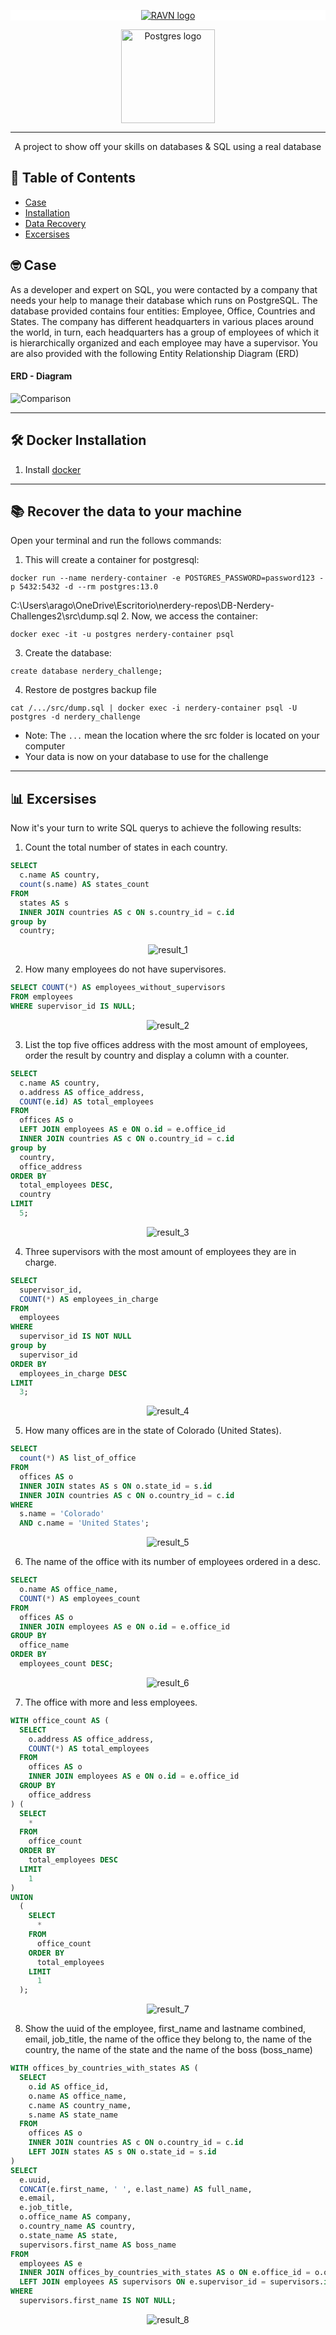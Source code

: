 <p align="center" style="background-color:white">
 <a href="https://www.ravn.co/" rel="noopener">
 <img src="https://www.ravn.co/img/logo-ravn.png" alt="RAVN logo"></a>
</p>
<p align="center">
 <a href="https://www.postgresql.org/" rel="noopener">
 <img src="https://www.postgresql.org/media/img/about/press/elephant.png" alt="Postgres logo" width="150px"></a>
</p>

---

<p align="center">A project to show off your skills on databases & SQL using a real database</p>

## 📝 Table of Contents

- [Case](#case)
- [Installation](#installation)
- [Data Recovery](#data_recovery)
- [Excersises](#excersises)

## 🤓 Case <a name = "case"></a>

As a developer and expert on SQL, you were contacted by a company that needs your help to manage their database which runs on PostgreSQL. The database provided contains four entities: Employee, Office, Countries and States. The company has different headquarters in various places around the world, in turn, each headquarters has a group of employees of which it is hierarchically organized and each employee may have a supervisor. You are also provided with the following Entity Relationship Diagram (ERD)

#### ERD - Diagram <br>

![Comparison](src/ERD.png) <br>

---

## 🛠️ Docker Installation <a name = "installation"></a>

1. Install [docker](https://docs.docker.com/engine/install/)

---

## 📚 Recover the data to your machine <a name = "data_recovery"></a>

Open your terminal and run the follows commands:

1. This will create a container for postgresql:

```
docker run --name nerdery-container -e POSTGRES_PASSWORD=password123 -p 5432:5432 -d --rm postgres:13.0
```
C:\Users\arago\OneDrive\Escritorio\nerdery-repos\DB-Nerdery-Challenges2\src\dump.sql
2. Now, we access the container:

```
docker exec -it -u postgres nerdery-container psql
```

3. Create the database:

```
create database nerdery_challenge;
```

4. Restore de postgres backup file

```
cat /.../src/dump.sql | docker exec -i nerdery-container psql -U postgres -d nerdery_challenge
```

- Note: The `...` mean the location where the src folder is located on your computer
- Your data is now on your database to use for the challenge

---

## 📊 Excersises <a name = "excersises"></a>

Now it's your turn to write SQL querys to achieve the following results:

1. Count the total number of states in each country.

```sql
SELECT
  c.name AS country,
  count(s.name) AS states_count
FROM
  states AS s
  INNER JOIN countries AS c ON s.country_id = c.id
group by
  country;
```

<p align="center">
 <img src="src/results/result1.png" alt="result_1"/>
</p>

2. How many employees do not have supervisores.

```sql
SELECT COUNT(*) AS employees_without_supervisors
FROM employees
WHERE supervisor_id IS NULL;
```

<p align="center">
 <img src="src/results/result2.png" alt="result_2"/>
</p>

3. List the top five offices address with the most amount of employees, order the result by country and display a column with a counter.

```SQL
SELECT 
  c.name AS country, 
  o.address AS office_address, 
  COUNT(e.id) AS total_employees 
FROM 
  offices AS o 
  LEFT JOIN employees AS e ON o.id = e.office_id 
  INNER JOIN countries AS c ON o.country_id = c.id 
group by 
  country, 
  office_address
ORDER BY 
  total_employees DESC, 
  country
LIMIT 
  5;

```

<p align="center">
 <img src="src/results/result3.png" alt="result_3"/>
</p>

4. Three supervisors with the most amount of employees they are in charge.

```sql
SELECT 
  supervisor_id, 
  COUNT(*) AS employees_in_charge 
FROM 
  employees 
WHERE 
  supervisor_id IS NOT NULL 
group by 
  supervisor_id 
ORDER BY 
  employees_in_charge DESC 
LIMIT 
  3;

```

<p align="center">
 <img src="src/results/result4.png" alt="result_4"/>
</p>

5. How many offices are in the state of Colorado (United States).

```sql
SELECT 
  count(*) AS list_of_office 
FROM 
  offices AS o 
  INNER JOIN states AS s ON o.state_id = s.id 
  INNER JOIN countries AS c ON o.country_id = c.id 
WHERE 
  s.name = 'Colorado' 
  AND c.name = 'United States';
```

<p align="center">
 <img src="src/results/result5.png" alt="result_5"/>
</p>

6. The name of the office with its number of employees ordered in a desc.

```SQL
SELECT
  o.name AS office_name,
  COUNT(*) AS employees_count
FROM
  offices AS o
  INNER JOIN employees AS e ON o.id = e.office_id
GROUP BY
  office_name
ORDER BY
  employees_count DESC;

```

<p align="center">
 <img src="src/results/result6.png" alt="result_6"/>
</p>

7. The office with more and less employees.

```sql
WITH office_count AS (
  SELECT 
    o.address AS office_address,
    COUNT(*) AS total_employees
  FROM
    offices AS o
    INNER JOIN employees AS e ON o.id = e.office_id
  GROUP BY
    office_address
) (
  SELECT
    *
  FROM 
    office_count 
  ORDER BY 
    total_employees DESC
  LIMIT 
    1
) 
UNION 
  (
    SELECT 
      * 
    FROM 
      office_count 
    ORDER BY 
      total_employees
    LIMIT 
      1
  );
```

<p align="center">
 <img src="src/results/result7.png" alt="result_7"/>
</p>

8. Show the uuid of the employee, first_name and lastname combined, email, job_title, the name of the office they belong to, the name of the country, the name of the state and the name of the boss (boss_name)

```sql
WITH offices_by_countries_with_states AS (
  SELECT 
    o.id AS office_id, 
    o.name AS office_name, 
    c.name AS country_name, 
    s.name AS state_name 
  FROM 
    offices AS o 
    INNER JOIN countries AS c ON o.country_id = c.id 
    LEFT JOIN states AS s ON o.state_id = s.id
) 
SELECT 
  e.uuid, 
  CONCAT(e.first_name, ' ', e.last_name) AS full_name, 
  e.email, 
  e.job_title, 
  o.office_name AS company, 
  o.country_name AS country, 
  o.state_name AS state, 
  supervisors.first_name AS boss_name 
FROM 
  employees AS e 
  INNER JOIN offices_by_countries_with_states AS o ON e.office_id = o.office_id 
  LEFT JOIN employees AS supervisors ON e.supervisor_id = supervisors.id 
WHERE 
  supervisors.first_name IS NOT NULL;
```

<p align="center">
 <img src="src/results/result8.png" alt="result_8"/>
</p>
